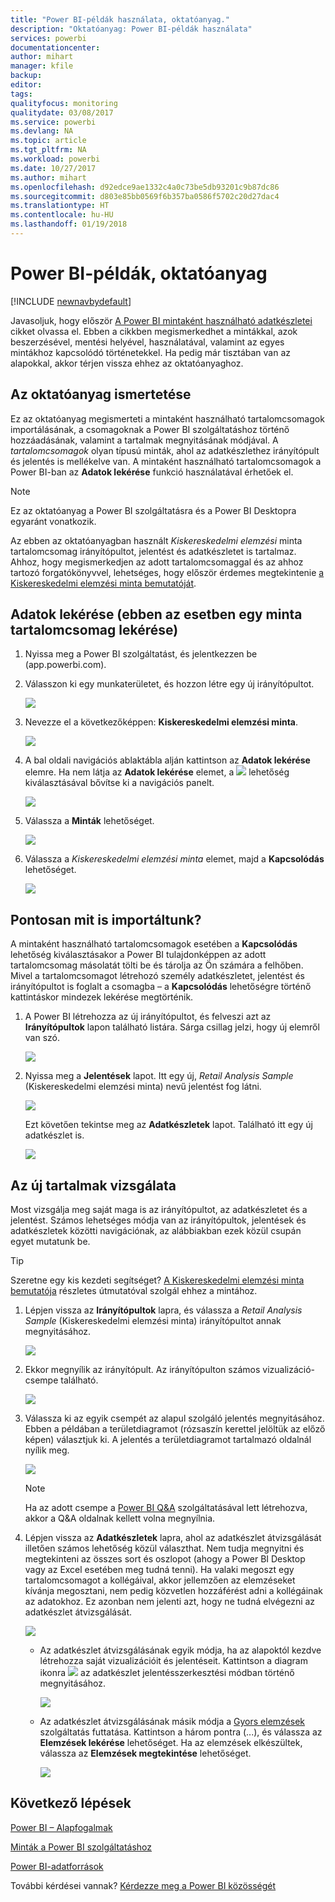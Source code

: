 ```yaml
---
title: "Power BI-példák használata, oktatóanyag."
description: "Oktatóanyag: Power BI-példák használata"
services: powerbi
documentationcenter: 
author: mihart
manager: kfile
backup: 
editor: 
tags: 
qualityfocus: monitoring
qualitydate: 03/08/2017
ms.service: powerbi
ms.devlang: NA
ms.topic: article
ms.tgt_pltfrm: NA
ms.workload: powerbi
ms.date: 10/27/2017
ms.author: mihart
ms.openlocfilehash: d92edce9ae1332c4a0c73be5db93201c9b87dc86
ms.sourcegitcommit: d803e85bb0569f6b357ba0586f5702c20d27dac4
ms.translationtype: HT
ms.contentlocale: hu-HU
ms.lasthandoff: 01/19/2018
---
```

# <a name="the-power-bi-samples-a-tutorial"></a>Power BI-példák, oktatóanyag
<!-- Shared newnav Include -->
[!INCLUDE [newnavbydefault](./includes/newnavbydefault.md)]

Javasoljuk, hogy először [A Power BI mintaként használható adatkészletei](sample-datasets.md) cikket olvassa el. Ebben a cikkben megismerkedhet a mintákkal, azok beszerzésével, mentési helyével, használatával, valamint az egyes mintákhoz kapcsolódó történetekkel. Ha pedig már tisztában van az alapokkal, akkor térjen vissza ehhez az oktatóanyaghoz.   

## <a name="about-this-tutorial"></a>Az oktatóanyag ismertetése
Ez az oktatóanyag megismerteti a mintaként használható tartalomcsomagok importálásának, a csomagoknak a Power BI szolgáltatáshoz történő hozzáadásának, valamint a tartalmak megnyitásának módjával. A *tartalomcsomagok* olyan típusú minták, ahol az adatkészlethez irányítópult és jelentés is mellékelve van. A mintaként használható tartalomcsomagok a Power BI-ban az **Adatok lekérése** funkció használatával érhetőek el.

> [!NOTE]
> Ez az oktatóanyag a Power BI szolgáltatásra és a Power BI Desktopra egyaránt vonatkozik.
> 
> 

Az ebben az oktatóanyagban használt *Kiskereskedelmi elemzési* minta tartalomcsomag irányítópultot, jelentést és adatkészletet is tartalmaz.
Ahhoz, hogy megismerkedjen az adott tartalomcsomaggal és az ahhoz tartozó forgatókönyvvel, lehetséges, hogy először érdemes megtekintenie [a Kiskereskedelmi elemzési minta bemutatóját](sample-retail-analysis.md).

## <a name="get-data-in-this-case-get-a-sample-content-pack"></a>Adatok lekérése (ebben az esetben egy minta tartalomcsomag lekérése)
1. Nyissa meg a Power BI szolgáltatást, és jelentkezzen be (app.powerbi.com).
2. Válasszon ki egy munkaterületet, és hozzon létre egy új irányítópultot.  
   
    ![](media/sample-tutorial-connect-to-the-samples/power-bi-create-dashboard2.png)
3. Nevezze el a következőképpen: **Kiskereskedelmi elemzési minta**.
   
   ![](media/sample-tutorial-connect-to-the-samples/power-bi-name-dashboard.png)
4. A bal oldali navigációs ablaktábla alján kattintson az **Adatok lekérése** elemre. Ha nem látja az **Adatok lekérése** elemet, a ![](media/sample-tutorial-connect-to-the-samples/expand-nav.png) lehetőség kiválasztásával bővítse ki a navigációs panelt.
   
   ![](media/sample-tutorial-connect-to-the-samples/pbi_getdata.png)
5. Válassza a **Minták** lehetőséget.  
   
   ![](media/sample-tutorial-connect-to-the-samples/pbi_samplesdownload.png)
6. Válassza a *Kiskereskedelmi elemzési minta* elemet, majd a **Kapcsolódás** lehetőséget.   
   
   ![](media/sample-tutorial-connect-to-the-samples/pbi_retailanalysissampleconnect.png)

## <a name="what-exactly-was-imported"></a>Pontosan mit is importáltunk?
A mintaként használható tartalomcsomagok esetében a **Kapcsolódás** lehetőség kiválasztásakor a Power BI tulajdonképpen az adott tartalomcsomag másolatát tölti be és tárolja az Ön számára a felhőben. Mivel a tartalomcsomagot létrehozó személy adatkészletet, jelentést és irányítópultot is foglalt a csomagba – a **Kapcsolódás** lehetőségre történő kattintáskor mindezek lekérése megtörténik.

1. A Power BI létrehozza az új irányítópultot, és felveszi azt az **Irányítópultok** lapon található listára. Sárga csillag jelzi, hogy új elemről van szó.
   
   ![](media/sample-tutorial-connect-to-the-samples/power-bi-new-dashboard.png)
2. Nyissa meg a **Jelentések** lapot.  Itt egy új, *Retail Analysis Sample* (Kiskereskedelmi elemzési minta) nevű jelentést fog látni.
   
   ![](media/sample-tutorial-connect-to-the-samples/power-bi-new-report.png)
   
   Ezt követően tekintse meg az **Adatkészletek** lapot.  Található itt egy új adatkészlet is.
   
   ![](media/sample-tutorial-connect-to-the-samples/power-bi-new-dataset.png)

## <a name="explore-your-new-content"></a>Az új tartalmak vizsgálata
Most vizsgálja meg saját maga is az irányítópultot, az adatkészletet és a jelentést. Számos lehetséges módja van az irányítópultok, jelentések és adatkészletek közötti navigációnak, az alábbiakban ezek közül csupán egyet mutatunk be.  

> [!TIP]
> Szeretne egy kis kezdeti segítséget?  [A Kiskereskedelmi elemzési minta bemutatója](sample-retail-analysis.md) részletes útmutatóval szolgál ehhez a mintához.
> 
> 

1. Lépjen vissza az **Irányítópultok** lapra, és válassza a *Retail Analysis Sample* (Kiskereskedelmi elemzési minta) irányítópultot annak megnyitásához.    
   
   ![](media/sample-tutorial-connect-to-the-samples/power-bi-dashboards.png)
2. Ekkor megnyílik az irányítópult.  Az irányítópulton számos vizualizáció-csempe található.
   
   ![](media/sample-tutorial-connect-to-the-samples/power-bi-dashboards2new.png)
3. Válassza ki az egyik csempét az alapul szolgáló jelentés megnyitásához.  Ebben a példában a területdiagramot (rózsaszín kerettel jelöltük az előző képen) választjuk ki. A jelentés a területdiagramot tartalmazó oldalnál nyílik meg.
   
    ![](media/sample-tutorial-connect-to-the-samples/power-bi-report.png)
   
   > [!NOTE]
   > Ha az adott csempe a [Power BI Q&A](power-bi-q-and-a.md) szolgáltatásával lett létrehozva, akkor a Q&A oldalnak kellett volna megnyílnia.
   > 
   > 
4. Lépjen vissza az **Adatkészletek** lapra, ahol az adatkészlet átvizsgálását illetően számos lehetőség közül választhat.  Nem tudja megnyitni és megtekinteni az összes sort és oszlopot (ahogy a Power BI Desktop vagy az Excel esetében meg tudná tenni).  Ha valaki megoszt egy tartalomcsomagot a kollégáival, akkor jellemzően az elemzéseket kívánja megosztani, nem pedig közvetlen hozzáférést adni a kollégáinak az adatokhoz. Ez azonban nem jelenti azt, hogy ne tudná elvégezni az adatkészlet átvizsgálását.  
   
   ![](media/sample-tutorial-connect-to-the-samples/power-bi-chart-icon2.png)
   
   * Az adatkészlet átvizsgálásának egyik módja, ha az alapoktól kezdve létrehozza saját vizualizációit és jelentéseit.  Kattintson a diagram ikonra ![](media/sample-tutorial-connect-to-the-samples/power-bi-chart-icon4.png) az adatkészlet jelentésszerkesztési módban történő megnyitásához.
     
       ![](media/sample-tutorial-connect-to-the-samples/power-bi-report-editing.png)
   * Az adatkészlet átvizsgálásának másik módja a [Gyors elemzések](service-insights.md) szolgáltatás futtatása. Kattintson a három pontra (...), és válassza az **Elemzések lekérése** lehetőséget. Ha az elemzések elkészültek, válassza az **Elemzések megtekintése** lehetőséget.
     
       ![](media/sample-tutorial-connect-to-the-samples/power-bi-insights.png)

## <a name="next-steps"></a>Következő lépések
[Power BI – Alapfogalmak](service-basic-concepts.md)

[Minták a Power BI szolgáltatáshoz](sample-datasets.md)

[Power BI-adatforrások](service-get-data.md)

További kérdései vannak? [Kérdezze meg a Power BI közösségét](http://community.powerbi.com/)


